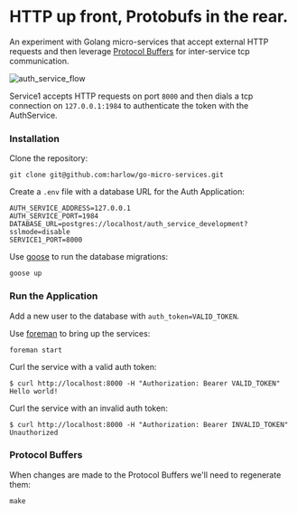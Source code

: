 # HTTP up front, Protobufs in the rear.

An experiment with Golang micro-services that accept external HTTP requests and then
leverage [Protocol Buffers][3] for inter-service tcp communication.

![auth_service_flow](https://cloud.githubusercontent.com/assets/739782/5699710/2ffb37e4-99e3-11e4-9fec-4c0dd52a98c3.png)

Service1 accepts HTTP requests on port `8000` and then dials a tcp connection
on `127.0.0.1:1984` to authenticate the token with the AuthService.

### Installation

Clone the repository:

    git clone git@github.com:harlow/go-micro-services.git

Create a `.env` file with a database URL for the Auth Application:

    AUTH_SERVICE_ADDRESS=127.0.0.1
    AUTH_SERVICE_PORT=1984
    DATABASE_URL=postgres://localhost/auth_service_development?sslmode=disable
    SERVICE1_PORT=8000

Use [goose][1] to run the database migrations:

    goose up

### Run the Application

Add a new user to the database with `auth_token=VALID_TOKEN`.

Use [foreman][2] to bring up the services:

    foreman start

Curl the service with a valid auth token:

    $ curl http://localhost:8000 -H "Authorization: Bearer VALID_TOKEN"
    Hello world!

Curl the service with an invalid auth token:

    $ curl http://localhost:8000 -H "Authorization: Bearer INVALID_TOKEN"
    Unauthorized

### Protocol Buffers

When changes are made to the Protocol Buffers we'll need to regenerate them:

    make

[1]: https://bitbucket.org/liamstask/goose
[2]: https://github.com/ddollar/foreman
[3]: https://github.com/golang/protobuf
